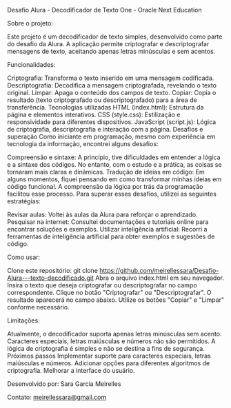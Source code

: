 Desafio Alura - Decodificador de Texto
One - Oracle Next Education

Sobre o projeto:

Este projeto é um decodificador de texto simples, desenvolvido como parte do desafio da Alura. A aplicação permite criptografar e descriptografar mensagens de texto, aceitando apenas letras minúsculas e sem acentos.

Funcionalidades:

Criptografia: Transforma o texto inserido em uma mensagem codificada.
Descriptografia: Decodifica a mensagem criptografada, revelando o texto original.
Limpar: Apaga o conteúdo dos campos de texto.
Copiar: Copia o resultado (texto criptografado ou descriptografado) para a área de transferência.
Tecnologias utilizadas
HTML (index.html): Estrutura da página e elementos interativos.
CSS (style.css): Estilização e responsividade para diferentes dispositivos.
JavaScript (script.js): Lógica de criptografia, descriptografia e interação com a página.
Desafios e superação
Como iniciante em programação, mesmo com experiência em tecnologia da informação, encontrei alguns desafios:

Compreensão e sintaxe: A princípio, tive dificuldades em entender a lógica e a sintaxe dos códigos. No entanto, com o estudo e a prática, as coisas se tornaram mais claras e dinâmicas.
Tradução de ideias em código: Em alguns momentos, fiquei pensando em como transformar minhas ideias em código funcional. A compreensão da lógica por trás da programação facilitou esse processo.
Para superar esses desafios, utilizei as seguintes estratégias:

Revisar aulas: Voltei às aulas da Alura para reforçar o aprendizado.
Pesquisar na internet: Consultei documentações e tutoriais online para encontrar soluções e exemplos.
Utilizar inteligência artificial: Recorri a ferramentas de inteligência artificial para obter exemplos e sugestões de código.

Como usar:

Clone este repositório: git clone https://github.com/meirellessara/Desafio-Alura---texto-decodificado.git
Abra o arquivo index.html em seu navegador.
Insira o texto que deseja criptografar ou descriptografar no campo correspondente.
Clique no botão "Criptografar" ou "Descriptografar".
O resultado aparecerá no campo abaixo.
Utilize os botões "Copiar" e "Limpar" conforme necessário.

Limitações:

Atualmente, o decodificador suporta apenas letras minúsculas sem acento. Caracteres especiais, letras maiúsculas e números não são permitidos.
A lógica de criptografia é simples e não se destina a fins de segurança.
Próximos passos
Implementar suporte para caracteres especiais, letras maiúsculas e números.
Adicionar opções para diferentes algoritmos de criptografia.
Melhorar a interface do usuário.

Desenvolvido por: Sara Garcia Meirelles

Contato: meirellessara@gmail.com
